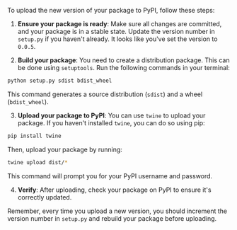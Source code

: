 To upload the new version of your package to PyPI, follow these steps:

1. **Ensure your package is ready**: Make sure all changes are committed, and your package is in a stable state. Update the version number in `setup.py` if you haven't already. It looks like you've set the version to `0.0.5`.

2. **Build your package**: You need to create a distribution package. This can be done using `setuptools`. Run the following commands in your terminal:

```bash
python setup.py sdist bdist_wheel
```

This command generates a source distribution (`sdist`) and a wheel (`bdist_wheel`).

3. **Upload your package to PyPI**: You can use `twine` to upload your package. If you haven't installed `twine`, you can do so using pip:

```bash
pip install twine
```

Then, upload your package by running:

```bash
twine upload dist/*
```

This command will prompt you for your PyPI username and password.

4. **Verify**: After uploading, check your package on PyPI to ensure it's correctly updated.

Remember, every time you upload a new version, you should increment the version number in `setup.py` and rebuild your package before uploading.